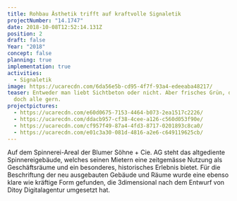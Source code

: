 ```yaml
---
title: Rohbau Ästhetik trifft auf kraftvolle Signaletik
projectNumber: "14.1747"
date: 2018-10-08T12:52:14.131Z
position: 2
draft: false
Year: "2018"
concept: false
planning: true
implementation: true
activities:
  - Signaletik
image: https://ucarecdn.com/6da56e5b-cd95-4f7f-93a4-edeeaba48217/
teaser: Entweder man liebt Sichtbeton oder nicht. Aber frisches Grün, das mögen
  doch alle gern.
projectpictures:
  - https://ucarecdn.com/e60d0675-7153-4464-b073-2ea1517c2226/
  - https://ucarecdn.com/ddacb957-cf38-4cee-a126-c560d053f90e/
  - https://ucarecdn.com/cf957f49-87a4-4fd3-8717-0201893c8ca0/
  - https://ucarecdn.com/e01c3a30-081d-4816-a2e6-c649119625cb/
---
```

Auf dem Spinnerei-Areal der Blumer Söhne + Cie. AG steht das altgediente Spinnereigebäude, welches seinen Mietern eine zeitgemässe Nutzung als Geschäftsräume und ein besonderes, historisches Erlebnis bietet. Für die Beschriftung der neu ausgebauten Gebäude und Räume wurde eine ebenso klare wie kräftige Form gefunden, die 3dimensional nach dem Entwurf von Ditoy Digitalagentur umgesetzt hat.
